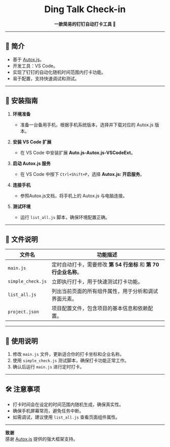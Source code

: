 <div align="center">

# Ding Talk Check-in

**一款简易的钉钉自动打卡工具 🚀**

---
</div>

## 🌟 简介

- 基于 [Autox.js](http://doc.autoxjs.com/#/)。
- 开发工具：VS Code。
- 实现了钉钉的自动化随机时间范围内打卡功能。
- 易于配置，支持快速调试和测试。

---

## 🚀 安装指南

1. **环境准备**
   - 准备一台备用手机，根据手机系统版本，选择并下载对应的 Autox.js 版本。
   
2. **安装 VS Code 扩展**
   - 在 VS Code 中安装扩展 **Auto.js-Autox.js-VSCodeExt**。

3. **启动 Autox.js 服务**
   - 在 VS Code 中按下 `Ctrl+Shift+P`，选择 **Autox.js: 开启服务**。

4. **连接手机**
   - 参照Autox.js文档，将手机上的 Autox.js 与电脑连接。

5. **测试环境**
   - 运行 `list_all.js` 脚本，确保环境配置正确。

---

## 📂 文件说明

| 文件名           | 功能描述                                                                 |
|------------------|--------------------------------------------------------------------------|
| `main.js`        | 定时自动打卡，需要修改 **第 54 行坐标** 和 **第 70 行企业名称**。          |
| `simple_check.js`| 立即执行打卡，用于快速测试打卡功能。                                     |
| `list_all.js`    | 列出当前页面的所有组件属性，用于分析和调试界面元素。                     |
| `project.json`   | 项目配置文件，包含项目的基本信息和依赖配置。                             |

---

## 📘 使用说明

1. 修改 `main.js` 文件，更新适合你的打卡坐标和企业名称。
2. 使用 `simple_check.js` 测试脚本，确保打卡功能正常工作。
3. 确认后运行 `main.js` 进行定时打卡。

---

## 🛠️ 注意事项

- 打卡时间会在设定的时间范围内随机生成，确保真实性。
- 确保手机屏幕常亮，避免任务中断。
- 如需调试，建议使用 `list_all.js` 查看页面组件属性。



---

**致谢**  
感谢 [Autox.js](http://doc.autoxjs.com/#/) 提供的强大框架支持。
